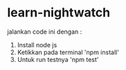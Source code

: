 # learn-nightwatch
jalankan code ini dengan :
1. Install node js
2. Ketikkan pada terminal 'npm install'
3. Untuk run testnya 'npm test'
